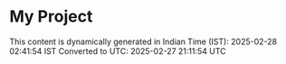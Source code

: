 # My Project

This content is dynamically generated in Indian Time (IST): 2025-02-28 02:41:54 IST
Converted to UTC: 2025-02-27 21:11:54 UTC
